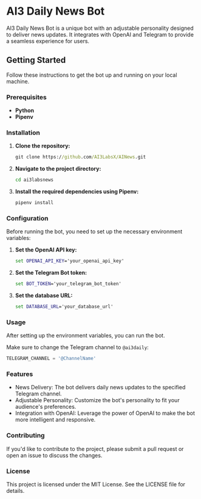 # AI3 Daily News Bot

AI3 Daily News Bot is a unique bot with an adjustable personality designed to deliver news updates. It integrates with
OpenAI and Telegram to provide a seamless experience for users.

## Getting Started

Follow these instructions to get the bot up and running on your local machine.

### Prerequisites

- **Python**
- **Pipenv**

### Installation

1. **Clone the repository:**
    ``` cmd
   git clone https://github.com/AI3LabsX/AINews.git
   ```

2. **Navigate to the project directory:**
    ```cmd
   cd ai3labsnews
    ```

3. **Install the required dependencies using Pipenv:**
    ```cmd
   pipenv install
   ```

### Configuration

Before running the bot, you need to set up the necessary environment variables:

1. **Set the OpenAI API key:**
    ``` cmd
   set OPENAI_API_KEY='your_openai_api_key'
   ```

2. **Set the Telegram Bot token:**
    ``` cmd
   set BOT_TOKEN='your_telegram_bot_token'
   ```

3. **Set the database URL:**
    ``` cmd
    set DATABASE_URL='your_database_url'
   ```

### Usage

After setting up the environment variables, you can run the bot.

Make sure to change the Telegram channel to `@ai3daily`:

```python
TELEGRAM_CHANNEL = '@ChannelName'
```

### Features

- News Delivery: The bot delivers daily news updates to the specified Telegram channel.
- Adjustable Personality: Customize the bot's personality to fit your audience's preferences.
- Integration with OpenAI: Leverage the power of OpenAI to make the bot more intelligent and responsive.

### Contributing

If you'd like to contribute to the project, please submit a pull request or open an issue to discuss the changes.

### License
This project is licensed under the MIT License. See the LICENSE file for details.
